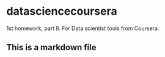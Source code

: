 # datasciencecoursera
1st homework, part II. For Data scientist tools from Coursera. 
## This is a markdown file
